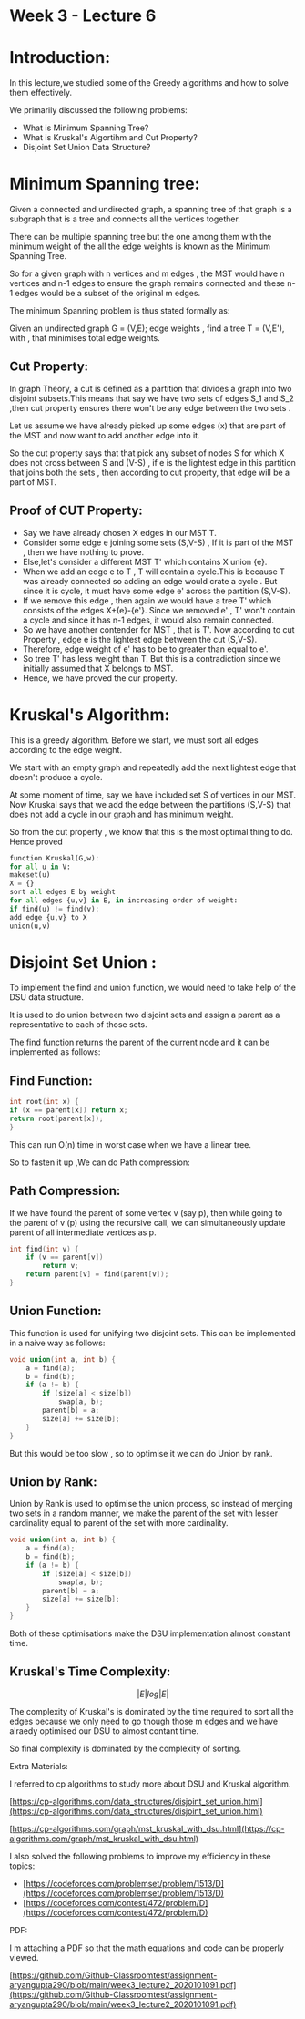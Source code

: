 # Week 3 - Lecture 6

# Introduction:

In this lecture,we studied some of the Greedy algorithms and how to solve them effectively.

We primarily discussed the following problems:

- What is Minimum Spanning Tree?
- What is Kruskal's Algortihm and Cut Property?
- Disjoint Set Union Data Structure?

# Minimum Spanning tree:

Given a connected and undirected graph, a spanning tree of that graph is a subgraph that is a tree and connects all the vertices together.

There can be multiple spanning tree but the one among them with the minimum weight of the all the edge weights is known as the Minimum Spanning Tree.

So for a given graph with n vertices and m edges , the MST would have n vertices and n-1 edges to ensure the graph remains connected and these n-1 edges would be a subset of the original m edges.

The minimum Spanning problem is thus stated formally as:

Given an undirected graph G = (V,E); edge weights , find a tree T = (V,E'), with , that minimises total edge weights.

## Cut Property:

In graph Theory, a cut is defined as a partition that divides a graph into two disjoint subsets.This means that say we have two sets of edges S_1 and S_2  ,then cut property ensures there won't be any edge between the two sets .

Let us assume we have already picked up some edges (x) that are part of the MST and now want to add another edge into it.

So the cut property says that that pick any subset of nodes S for which X does not cross between S and (V-S)  , if e is the lightest edge in this partition that joins both the sets , then according to cut property, that edge will be a part of MST.

## Proof of CUT Property:

- Say we have already chosen X edges in our MST T.
- Consider some edge e joining some sets (S,V-S) , If it is part of the MST , then we have nothing to prove.
- Else,let's consider a different MST T' which contains X union {e}.
- When we add an edge e to T , T will contain a cycle.This is because T was already connected so adding an edge would crate a cycle . But since it is cycle, it must have some edge e' across the partition (S,V-S).
- If we remove this edge , then again we would have a tree T' which consists of the edges X+(e}-{e'}. Since we removed e' , T' won't contain a cycle and since it has n-1 edges, it would also remain connected.
- So we have another contender for MST , that is T'. Now according to cut Property , edge e is the lightest edge between the cut (S,V-S).
- Therefore, edge weight of e' has to be to greater than equal to e'.
- So tree T' has less weight than T. But this is a contradiction since we initially assumed that X belongs to MST.
- Hence, we have proved the cur property.

### 

# Kruskal's Algorithm:

This is a greedy algorithm. Before we start, we must sort all edges according to the edge weight.

We start with an empty graph and repeatedly add the next lightest edge that doesn't produce a cycle.

At some moment of time, say we have included set S of vertices in our MST. Now Kruskal says that we add the edge between the partitions (S,V-S) that does not add a cycle in our graph and has minimum weight.

So from the cut property , we know that this is the most optimal thing to do. Hence proved

```python
function Kruskal(G,w):
for all u in V:
makeset(u)
X = {}
sort all edges E by weight
for all edges {u,v} in E, in increasing order of weight:
if find(u) != find(v):
add edge {u,v} to X
union(u,v)
```

# Disjoint Set Union :

To implement the find and union function, we would need to take help of the DSU data structure.

It is used to do union between two disjoint sets and assign a parent as a representative to each of those sets.

The find function returns the parent of the current node and it can be implemented as follows:

## Find Function:

```cpp
int root(int x) {
if (x == parent[x]) return x;
return root(parent[x]);
}
```

This can run O(n) time in worst case when we have a linear tree.

So to fasten it up ,We can do Path compression:

## Path Compression:

If we have found the parent of some vertex v (say p), then  while going to the parent of v (p) using the recursive call, we can simultaneously update parent of all intermediate vertices as p.

```cpp
int find(int v) {
    if (v == parent[v])
        return v;
    return parent[v] = find(parent[v]);
}
```

## 

## Union Function:

This function is used for unifying two disjoint sets. This can be implemented in a naive way as follows:

```cpp
void union(int a, int b) {
    a = find(a);
    b = find(b);
    if (a != b) {
        if (size[a] < size[b])
            swap(a, b);
        parent[b] = a;
        size[a] += size[b];
    }
}
```

But this would be too slow , so to optimise it we can do Union by rank.

## Union by Rank:

Union by Rank is used to optimise the union process, so instead of merging two sets in a random manner, we make the parent of the set with lesser cardinality equal to parent of the set with more cardinality.

```cpp
void union(int a, int b) {
    a = find(a);
    b = find(b);
    if (a != b) {
        if (size[a] < size[b])
            swap(a, b);
        parent[b] = a;
        size[a] += size[b];
    }
}
```

Both of these optimisations make the DSU implementation almost constant time.

## Kruskal's Time Complexity:

$$|E|log|E|$$

 

The complexity of Kruskal's is dominated by the time required to sort all the edges because we only need to go though those m edges and we have alraedy optimised our DSU to almost contant time.

So final complexity is dominated by the complexity of sorting.

Extra Materials:

I referred to cp algorithms to study more about DSU and Kruskal algorithm.

[https://cp-algorithms.com/data_structures/disjoint_set_union.html](https://cp-algorithms.com/data_structures/disjoint_set_union.html)

[https://cp-algorithms.com/graph/mst_kruskal_with_dsu.html](https://cp-algorithms.com/graph/mst_kruskal_with_dsu.html)

I also solved the following problems to improve my efficiency in these topics:

- [https://codeforces.com/problemset/problem/1513/D](https://codeforces.com/problemset/problem/1513/D)
- [https://codeforces.com/contest/472/problem/D](https://codeforces.com/contest/472/problem/D)

PDF:

I m attaching a PDF so that the math equations and code can be properly viewed.

[https://github.com/Github-Classroomtest/assignment-aryangupta290/blob/main/week3_lecture2_2020101091.pdf](https://github.com/Github-Classroomtest/assignment-aryangupta290/blob/main/week3_lecture2_2020101091.pdf)